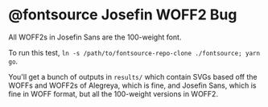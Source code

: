# @fontsource Josefin WOFF2 Bug

All WOFF2s in Josefin Sans are the 100-weight font.

To run this test, `ln -s /path/to/fontsource-repo-clone ./fontsource; yarn go`.

You'll get a bunch of outputs in `results/` which contain SVGs based off the WOFFs
and WOFF2s of Alegreya, which is fine, and Josefin Sans, which is fine in WOFF
format, but all the 100-weight versions in WOFF2.
